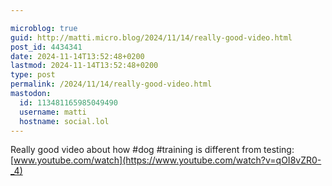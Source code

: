 ```yaml
---

microblog: true
guid: http://matti.micro.blog/2024/11/14/really-good-video.html
post_id: 4434341
date: 2024-11-14T13:52:48+0200
lastmod: 2024-11-14T13:52:48+0200
type: post
permalink: /2024/11/14/really-good-video.html
mastodon:
  id: 113481165985049490
  username: matti
  hostname: social.lol
---
```

Really good video about how #dog #training is different from testing: [www.youtube.com/watch](https://www.youtube.com/watch?v=qOI8vZR0-_4)
